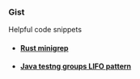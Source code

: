 ### Gist

Helpful code snippets


- #### [Rust minigrep](./rust/minigrep/README.md)
- #### [Java testng groups LIFO pattern](./java/testng_groups_lifo_pattern/README.md)
